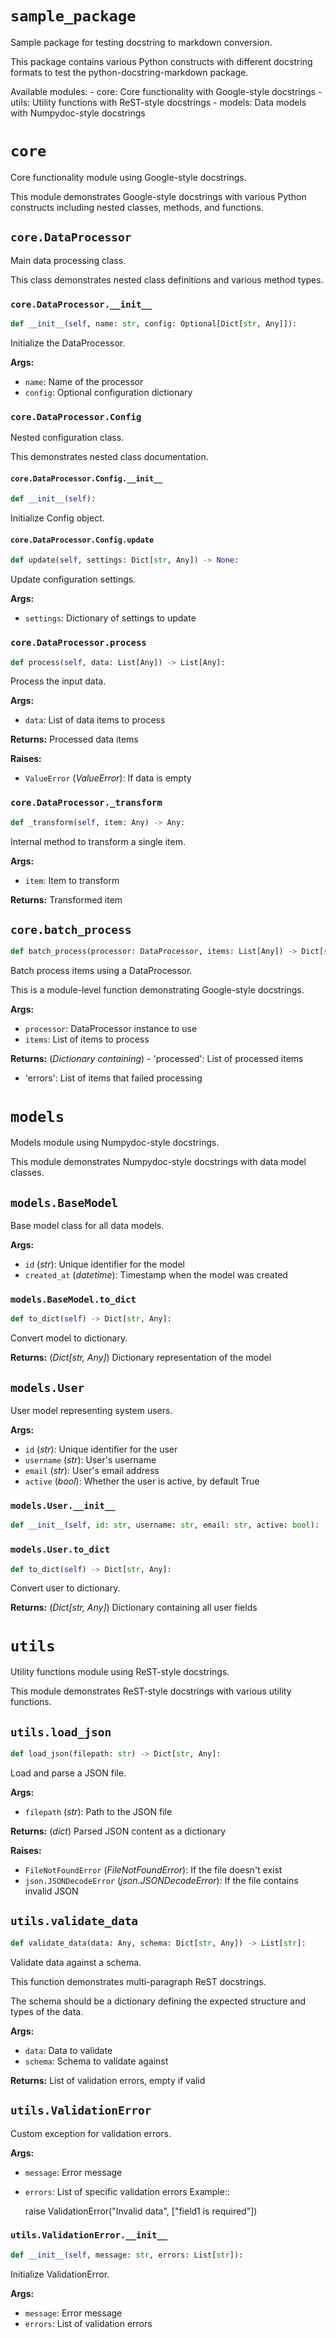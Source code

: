 <a id="sample-package"></a>
# `sample_package`

Sample package for testing docstring to markdown conversion.

This package contains various Python constructs with different docstring formats
to test the python-docstring-markdown package.

Available modules:
    - core: Core functionality with Google-style docstrings
    - utils: Utility functions with ReST-style docstrings
    - models: Data models with Numpydoc-style docstrings

<a id="core"></a>
# `core`

Core functionality module using Google-style docstrings.

This module demonstrates Google-style docstrings with various Python constructs
including nested classes, methods, and functions.

<a id="core-dataprocessor"></a>
## `core.DataProcessor`

Main data processing class.

This class demonstrates nested class definitions and various method types.

<a id="core-dataprocessor-init"></a>
### `core.DataProcessor.__init__`

```python
def __init__(self, name: str, config: Optional[Dict[str, Any]]):
```

Initialize the DataProcessor.

**Args:**

- `name`: Name of the processor
- `config`: Optional configuration dictionary

<a id="core-dataprocessor-config"></a>
### `core.DataProcessor.Config`

Nested configuration class.

This demonstrates nested class documentation.

<a id="core-dataprocessor-config-init"></a>
#### `core.DataProcessor.Config.__init__`

```python
def __init__(self):
```

Initialize Config object.

<a id="core-dataprocessor-config-update"></a>
#### `core.DataProcessor.Config.update`

```python
def update(self, settings: Dict[str, Any]) -> None:
```

Update configuration settings.

**Args:**

- `settings`: Dictionary of settings to update

<a id="core-dataprocessor-process"></a>
### `core.DataProcessor.process`

```python
def process(self, data: List[Any]) -> List[Any]:
```

Process the input data.

**Args:**

- `data`: List of data items to process

**Returns:** Processed data items

**Raises:**

- `ValueError` (*ValueError*): If data is empty

<a id="core-dataprocessor-transform"></a>
### `core.DataProcessor._transform`

```python
def _transform(self, item: Any) -> Any:
```

Internal method to transform a single item.

**Args:**

- `item`: Item to transform

**Returns:** Transformed item

<a id="core-batch-process"></a>
## `core.batch_process`

```python
def batch_process(processor: DataProcessor, items: List[Any]) -> Dict[str, List[Any]]:
```

Batch process items using a DataProcessor.

This is a module-level function demonstrating Google-style docstrings.

**Args:**

- `processor`: DataProcessor instance to use
- `items`: List of items to process

**Returns:** (*Dictionary containing*) - 'processed': List of processed items
- 'errors': List of items that failed processing

<a id="models"></a>
# `models`

Models module using Numpydoc-style docstrings.

This module demonstrates Numpydoc-style docstrings with data model classes.

<a id="models-basemodel"></a>
## `models.BaseModel`

Base model class for all data models.

**Args:**

- `id` (*str*): Unique identifier for the model
- `created_at` (*datetime*): Timestamp when the model was created

<a id="models-basemodel-to-dict"></a>
### `models.BaseModel.to_dict`

```python
def to_dict(self) -> Dict[str, Any]:
```

Convert model to dictionary.

**Returns:** (*Dict[str, Any]*) Dictionary representation of the model

<a id="models-user"></a>
## `models.User`

User model representing system users.

**Args:**

- `id` (*str*): Unique identifier for the user
- `username` (*str*): User's username
- `email` (*str*): User's email address
- `active` (*bool*): Whether the user is active, by default True

<a id="models-user-init"></a>
### `models.User.__init__`

```python
def __init__(self, id: str, username: str, email: str, active: bool):
```

<a id="models-user-to-dict"></a>
### `models.User.to_dict`

```python
def to_dict(self) -> Dict[str, Any]:
```

Convert user to dictionary.

**Returns:** (*Dict[str, Any]*) Dictionary containing all user fields

<a id="utils"></a>
# `utils`

Utility functions module using ReST-style docstrings.

This module demonstrates ReST-style docstrings with various utility functions.

<a id="utils-load-json"></a>
## `utils.load_json`

```python
def load_json(filepath: str) -> Dict[str, Any]:
```

Load and parse a JSON file.

**Args:**

- `filepath` (*str*): Path to the JSON file

**Returns:** (*dict*) Parsed JSON content as a dictionary

**Raises:**

- `FileNotFoundError` (*FileNotFoundError*): If the file doesn't exist
- `json.JSONDecodeError` (*json.JSONDecodeError*): If the file contains invalid JSON

<a id="utils-validate-data"></a>
## `utils.validate_data`

```python
def validate_data(data: Any, schema: Dict[str, Any]) -> List[str]:
```

Validate data against a schema.

This function demonstrates multi-paragraph ReST docstrings.

The schema should be a dictionary defining the expected structure
and types of the data.

**Args:**

- `data`: Data to validate
- `schema`: Schema to validate against

**Returns:** List of validation errors, empty if valid

<a id="utils-validationerror"></a>
## `utils.ValidationError`

Custom exception for validation errors.

**Args:**

- `message`: Error message
- `errors`: List of specific validation errors
Example::

    raise ValidationError("Invalid data", ["field1 is required"])

<a id="utils-validationerror-init"></a>
### `utils.ValidationError.__init__`

```python
def __init__(self, message: str, errors: List[str]):
```

Initialize ValidationError.

**Args:**

- `message`: Error message
- `errors`: List of validation errors
